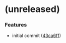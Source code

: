 <a name=""></a>
# (unreleased)


### Features

* initial commit ([43ca6f1](https://github.com/metwork-framework/docker-drone-downstream-specific-image/commit/43ca6f1))




